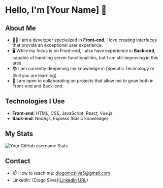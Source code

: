 # Hello, I'm [Your Name] 👋

## About Me
- 👨‍💻 I am a developer specialized in **Front-end**. I love creating interfaces that provide an exceptional user experience.
- 🖥️ While my focus is on Front-end, I also have experience in **Back-end**, capable of handling server functionalities, but I am still improving in this area.
- 📚 I am currently deepening my knowledge in [Specific Technology or Skill you are learning].
- 🤝 I am open to collaborating on projects that allow me to grow both in Front-end and Back-end.

## Technologies I Use
- **Front-end**: HTML, CSS, JavaScript, React, Vue.js
- **Back-end**: Node.js, Express (Basic knowledge)

## My Stats
![Your GitHub username Stats](https://github-readme-stats.vercel.app/api?username=yourgithubusername&show_icons=true)

## Contact
- 📫 How to reach me: diogomcsilva5@gmail.com
- LinkedIn: [Diogo Silva]([LinkedIn URL](https://www.linkedin.com/in/diogo-silva-94068613b/))
